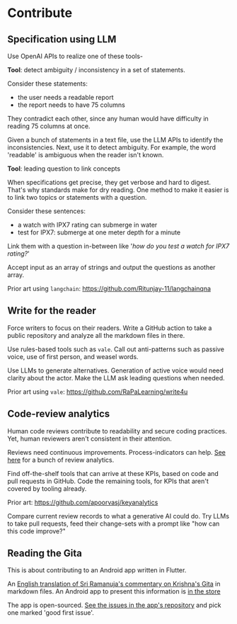 # Contribute

## Specification using LLM

Use OpenAI APIs to realize one of these tools-

**Tool**: detect ambiguity / inconsistency in a set of statements.

Consider these statements:

- the user needs a readable report
- the report needs to have 75 columns

They contradict each other, since any human would have difficulty in reading 75 columns at once.

Given a bunch of statements in a text file, use the LLM APIs to identify the inconsistencies.
Next, use it to detect ambiguity. For example, the word 'readable' is ambiguous when the reader isn't known.

**Tool**: leading question to link concepts

When specifications get precise, they get verbose and hard to digest. That's why standards make for dry reading.
One method to make it easier is to link two topics or statements with a question.

Consider these sentences:

- a watch with IPX7 rating can submerge in water
- test for IPX7: submerge at one meter depth for a minute

Link them with a question in-between like '_how do you test a watch for IPX7 rating?_'

Accept input as an array of strings and output the questions as another array.

Prior art using `langchain`: https://github.com/Ritunjay-11/langchainqna

## Write for the reader

Force writers to focus on their readers. Write a GitHub action to take a public repository and analyze all the markdown files in there.

Use rules-based tools such as `vale`. Call out anti-patterns such as passive voice, use of first person, and weasel words.

Use LLMs to generate alternatives. Generation of active voice would need clarity about the actor. Make the LLM ask leading questions when needed.

Prior art using `vale`: <https://github.com/RaPaLearning/write4u>

## Code-review analytics

Human code reviews contribute to readability and secure coding practices.
Yet, human reviewers aren't consistent in their attention.

Reviews need continuous improvements. Process-indicators can help.
[See here](https://thenewstack.io/how-good-is-your-code-review-process/) for a bunch of review analytics.

Find off-the-shelf tools that can arrive at these KPIs, based on code and pull requests in GitHub.
Code the remaining tools, for KPIs that aren't covered by tooling already.

Prior art: https://github.com/apoorvasj/keyanalytics

Compare current review records to what a generative AI could do. Try LLMs to take pull requests, feed their change-sets with a prompt like "how can this code improve?"

## Reading the Gita

This is about contributing to an Android app written in Flutter.

An [English translation of Sri Ramanuja's commentary on Krishna's Gita](https://github.com/RaPaLearning/gita-begin) in markdown files.
An Android app to present this information is [in the store](https://play.google.com/store/apps/details?id=com.gita.sudeep.gitahtml&authuser=0)

The app is open-sourced. [See the issues in the app's repository](https://github.com/sudeeprp/GitaPower/issues) and pick one marked 'good first issue'.
